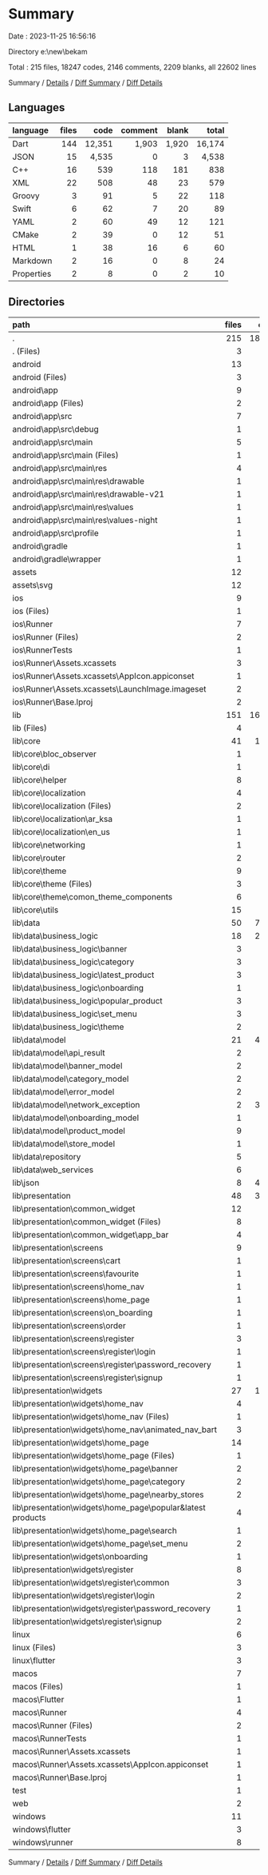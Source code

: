 # Summary

Date : 2023-11-25 16:56:16

Directory e:\\new\\bekam

Total : 215 files,  18247 codes, 2146 comments, 2209 blanks, all 22602 lines

Summary / [Details](details.md) / [Diff Summary](diff.md) / [Diff Details](diff-details.md)

## Languages
| language | files | code | comment | blank | total |
| :--- | ---: | ---: | ---: | ---: | ---: |
| Dart | 144 | 12,351 | 1,903 | 1,920 | 16,174 |
| JSON | 15 | 4,535 | 0 | 3 | 4,538 |
| C++ | 16 | 539 | 118 | 181 | 838 |
| XML | 22 | 508 | 48 | 23 | 579 |
| Groovy | 3 | 91 | 5 | 22 | 118 |
| Swift | 6 | 62 | 7 | 20 | 89 |
| YAML | 2 | 60 | 49 | 12 | 121 |
| CMake | 2 | 39 | 0 | 12 | 51 |
| HTML | 1 | 38 | 16 | 6 | 60 |
| Markdown | 2 | 16 | 0 | 8 | 24 |
| Properties | 2 | 8 | 0 | 2 | 10 |

## Directories
| path | files | code | comment | blank | total |
| :--- | ---: | ---: | ---: | ---: | ---: |
| . | 215 | 18,247 | 2,146 | 2,209 | 22,602 |
| . (Files) | 3 | 73 | 49 | 18 | 140 |
| android | 13 | 189 | 51 | 33 | 273 |
| android (Files) | 3 | 38 | 0 | 10 | 48 |
| android\\app | 9 | 146 | 51 | 22 | 219 |
| android\\app (Files) | 2 | 102 | 5 | 13 | 120 |
| android\\app\\src | 7 | 44 | 46 | 9 | 99 |
| android\\app\\src\\debug | 1 | 3 | 4 | 1 | 8 |
| android\\app\\src\\main | 5 | 38 | 38 | 7 | 83 |
| android\\app\\src\\main (Files) | 1 | 12 | 6 | 1 | 19 |
| android\\app\\src\\main\\res | 4 | 26 | 32 | 6 | 64 |
| android\\app\\src\\main\\res\\drawable | 1 | 4 | 7 | 2 | 13 |
| android\\app\\src\\main\\res\\drawable-v21 | 1 | 4 | 7 | 2 | 13 |
| android\\app\\src\\main\\res\\values | 1 | 9 | 9 | 1 | 19 |
| android\\app\\src\\main\\res\\values-night | 1 | 9 | 9 | 1 | 19 |
| android\\app\\src\\profile | 1 | 3 | 4 | 1 | 8 |
| android\\gradle | 1 | 5 | 0 | 1 | 6 |
| android\\gradle\\wrapper | 1 | 5 | 0 | 1 | 6 |
| assets | 12 | 60 | 0 | 11 | 71 |
| assets\\svg | 12 | 60 | 0 | 11 | 71 |
| ios | 9 | 236 | 4 | 13 | 253 |
| ios (Files) | 1 | 7 | 0 | 0 | 7 |
| ios\\Runner | 7 | 222 | 2 | 9 | 233 |
| ios\\Runner (Files) | 2 | 13 | 0 | 3 | 16 |
| ios\\RunnerTests | 1 | 7 | 2 | 4 | 13 |
| ios\\Runner\\Assets.xcassets | 3 | 148 | 0 | 4 | 152 |
| ios\\Runner\\Assets.xcassets\\AppIcon.appiconset | 1 | 122 | 0 | 1 | 123 |
| ios\\Runner\\Assets.xcassets\\LaunchImage.imageset | 2 | 26 | 0 | 3 | 29 |
| ios\\Runner\\Base.lproj | 2 | 61 | 2 | 2 | 65 |
| lib | 151 | 16,564 | 1,890 | 1,912 | 20,366 |
| lib (Files) | 4 | 225 | 101 | 40 | 366 |
| lib\\core | 41 | 1,348 | 434 | 369 | 2,151 |
| lib\\core\\bloc_observer | 1 | 24 | 7 | 6 | 37 |
| lib\\core\\di | 1 | 49 | 13 | 13 | 75 |
| lib\\core\\helper | 8 | 176 | 93 | 55 | 324 |
| lib\\core\\localization | 4 | 114 | 41 | 29 | 184 |
| lib\\core\\localization (Files) | 2 | 32 | 23 | 13 | 68 |
| lib\\core\\localization\\ar_ksa | 1 | 34 | 9 | 8 | 51 |
| lib\\core\\localization\\en_us | 1 | 48 | 9 | 8 | 65 |
| lib\\core\\networking | 1 | 26 | 9 | 8 | 43 |
| lib\\core\\router | 2 | 236 | 89 | 67 | 392 |
| lib\\core\\theme | 9 | 157 | 55 | 46 | 258 |
| lib\\core\\theme (Files) | 3 | 37 | 25 | 29 | 91 |
| lib\\core\\theme\\comon_theme_components | 6 | 120 | 30 | 17 | 167 |
| lib\\core\\utils | 15 | 566 | 127 | 145 | 838 |
| lib\\data | 50 | 7,722 | 837 | 1,116 | 9,675 |
| lib\\data\\business_logic | 18 | 2,803 | 256 | 459 | 3,518 |
| lib\\data\\business_logic\\banner | 3 | 548 | 47 | 88 | 683 |
| lib\\data\\business_logic\\category | 3 | 548 | 47 | 88 | 683 |
| lib\\data\\business_logic\\latest_product | 3 | 551 | 47 | 88 | 686 |
| lib\\data\\business_logic\\onboarding | 1 | 23 | 6 | 4 | 33 |
| lib\\data\\business_logic\\popular_product | 3 | 554 | 47 | 88 | 689 |
| lib\\data\\business_logic\\set_menu | 3 | 548 | 47 | 87 | 682 |
| lib\\data\\business_logic\\theme | 2 | 31 | 15 | 16 | 62 |
| lib\\data\\model | 21 | 4,634 | 427 | 601 | 5,662 |
| lib\\data\\model\\api_result | 2 | 299 | 43 | 52 | 394 |
| lib\\data\\model\\banner_model | 2 | 45 | 34 | 18 | 97 |
| lib\\data\\model\\category_model | 2 | 64 | 39 | 21 | 124 |
| lib\\data\\model\\error_model | 2 | 20 | 18 | 12 | 50 |
| lib\\data\\model\\network_exception | 2 | 3,671 | 107 | 302 | 4,080 |
| lib\\data\\model\\onboarding_model | 1 | 9 | 13 | 7 | 29 |
| lib\\data\\model\\product_model | 9 | 505 | 173 | 182 | 860 |
| lib\\data\\model\\store_model | 1 | 21 | 0 | 7 | 28 |
| lib\\data\\repository | 5 | 132 | 81 | 38 | 251 |
| lib\\data\\web_services | 6 | 153 | 73 | 18 | 244 |
| lib\\json | 8 | 4,227 | 0 | 0 | 4,227 |
| lib\\presentation | 48 | 3,042 | 518 | 387 | 3,947 |
| lib\\presentation\\common_widget | 12 | 914 | 332 | 190 | 1,436 |
| lib\\presentation\\common_widget (Files) | 8 | 780 | 269 | 157 | 1,206 |
| lib\\presentation\\common_widget\\app_bar | 4 | 134 | 63 | 33 | 230 |
| lib\\presentation\\screens | 9 | 402 | 63 | 50 | 515 |
| lib\\presentation\\screens\\cart | 1 | 14 | 0 | 4 | 18 |
| lib\\presentation\\screens\\favourite | 1 | 14 | 0 | 2 | 16 |
| lib\\presentation\\screens\\home_nav | 1 | 35 | 8 | 4 | 47 |
| lib\\presentation\\screens\\home_page | 1 | 39 | 7 | 12 | 58 |
| lib\\presentation\\screens\\on_boarding | 1 | 73 | 10 | 7 | 90 |
| lib\\presentation\\screens\\order | 1 | 14 | 0 | 3 | 17 |
| lib\\presentation\\screens\\register | 3 | 213 | 38 | 18 | 269 |
| lib\\presentation\\screens\\register\\login | 1 | 81 | 15 | 6 | 102 |
| lib\\presentation\\screens\\register\\password_recovery | 1 | 57 | 10 | 6 | 73 |
| lib\\presentation\\screens\\register\\signup | 1 | 75 | 13 | 6 | 94 |
| lib\\presentation\\widgets | 27 | 1,726 | 123 | 147 | 1,996 |
| lib\\presentation\\widgets\\home_nav | 4 | 518 | 51 | 62 | 631 |
| lib\\presentation\\widgets\\home_nav (Files) | 1 | 69 | 5 | 5 | 79 |
| lib\\presentation\\widgets\\home_nav\\animated_nav_bart | 3 | 449 | 46 | 57 | 552 |
| lib\\presentation\\widgets\\home_page | 14 | 960 | 0 | 44 | 1,004 |
| lib\\presentation\\widgets\\home_page (Files) | 1 | 21 | 0 | 3 | 24 |
| lib\\presentation\\widgets\\home_page\\banner | 2 | 89 | 0 | 6 | 95 |
| lib\\presentation\\widgets\\home_page\\category | 2 | 133 | 0 | 6 | 139 |
| lib\\presentation\\widgets\\home_page\\nearby_stores | 2 | 163 | 0 | 7 | 170 |
| lib\\presentation\\widgets\\home_page\\popular&latest products | 4 | 286 | 0 | 13 | 299 |
| lib\\presentation\\widgets\\home_page\\search | 1 | 135 | 0 | 3 | 138 |
| lib\\presentation\\widgets\\home_page\\set_menu | 2 | 133 | 0 | 6 | 139 |
| lib\\presentation\\widgets\\onboarding | 1 | 49 | 9 | 5 | 63 |
| lib\\presentation\\widgets\\register | 8 | 199 | 63 | 36 | 298 |
| lib\\presentation\\widgets\\register\\common | 3 | 86 | 25 | 21 | 132 |
| lib\\presentation\\widgets\\register\\login | 2 | 43 | 13 | 6 | 62 |
| lib\\presentation\\widgets\\register\\password_recovery | 1 | 27 | 9 | 3 | 39 |
| lib\\presentation\\widgets\\register\\signup | 2 | 43 | 16 | 6 | 65 |
| linux | 6 | 112 | 27 | 44 | 183 |
| linux (Files) | 3 | 86 | 18 | 27 | 131 |
| linux\\flutter | 3 | 26 | 9 | 17 | 52 |
| macos | 7 | 461 | 5 | 16 | 482 |
| macos (Files) | 1 | 7 | 0 | 0 | 7 |
| macos\\Flutter | 1 | 16 | 3 | 4 | 23 |
| macos\\Runner | 4 | 431 | 0 | 8 | 439 |
| macos\\Runner (Files) | 2 | 20 | 0 | 6 | 26 |
| macos\\RunnerTests | 1 | 7 | 2 | 4 | 13 |
| macos\\Runner\\Assets.xcassets | 1 | 68 | 0 | 1 | 69 |
| macos\\Runner\\Assets.xcassets\\AppIcon.appiconset | 1 | 68 | 0 | 1 | 69 |
| macos\\Runner\\Base.lproj | 1 | 343 | 0 | 1 | 344 |
| test | 1 | 14 | 13 | 8 | 35 |
| web | 2 | 73 | 16 | 6 | 95 |
| windows | 11 | 465 | 91 | 148 | 704 |
| windows\\flutter | 3 | 38 | 9 | 17 | 64 |
| windows\\runner | 8 | 427 | 82 | 131 | 640 |

Summary / [Details](details.md) / [Diff Summary](diff.md) / [Diff Details](diff-details.md)